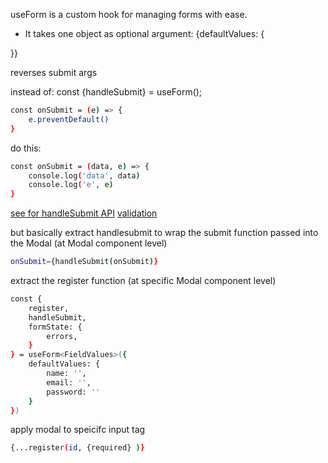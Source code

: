 useForm is a custom hook for managing forms with ease. 
- It takes one object as optional argument: 
{defaultValues: {

}}

reverses submit args

instead of:
const {handleSubmit} = useForm<FormValues>();
```sh
const onSubmit = (e) => {
    e.preventDefault()
}
```

do this:
```sh
const onSubmit = (data, e) => {
    console.log('data', data)
    console.log('e', e)
}
```

[see for handleSubmit API](https://youtu.be/KzcPKB9SOEk)
[validation](https://dev.to/m0nm/form-validation-with-useform-hook-1p33)

but basically extract handlesubmit to wrap the submit function passed into the Modal (at Modal component level)
```sh
onSubmit={handleSubmit(onSubmit)}
```

extract the register function (at specific Modal component level)
```sh
const {
    register,
    handleSubmit,
    formState: {
        errors,
    }
} = useForm<FieldValues>({
    defaultValues: {
        name: '',
        email: '',
        password: ''
    }
})
```

apply modal to speicifc input tag
```sh
{...register(id, {required} )}
```